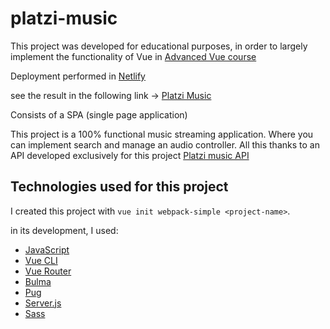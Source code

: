 # platzi-music

This project was developed for educational purposes, in order to largely implement the functionality of Vue in [Advanced Vue course](https://platzi.com/clases/vuejs-profesional/)

Deployment performed in [Netlify](https://www.netlify.com/)

see the result in the following link -> [Platzi Music](platzi-music-luis.netlify.app)



Consists of a SPA (single page application)

This project is a 100% functional music streaming application. Where you can implement search and manage an audio controller. All this thanks to an API developed exclusively for this project [Platzi music API](https://platzi-music-api.herokuapp.com)




## Technologies used for this project

I created this project with `vue init webpack-simple <project-name>`.

in its development, I used:
- [JavaScript](https://www.javascript.com/)
- [Vue CLI](https://cli.vuejs.org/)
- [Vue Router](https://router.vuejs.org/)
- [Bulma](https://bulma.io/)
- [Pug](https://pugjs.org/api/getting-started.html)
- [Server.js](https://serverjs.io/)
- [Sass](https://sass-lang.com/)
